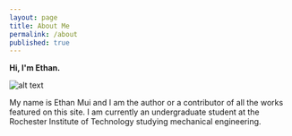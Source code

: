 ```yaml
---
layout: page
title: About Me
permalink: /about
published: true
---
```

**Hi, I'm Ethan.**

![alt text](https://github.com/pyramidian/Writing-Seminar-Portfolio/blob/gh-pages/Me.jpg?raw=true "Me")



My name is Ethan Mui and I am the author or a contributor of all the works featured on this site. I am currently an undergraduate student at the Rochester Institute of Technology studying mechanical engineering.
